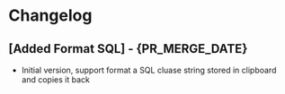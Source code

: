 # Changelog

## [Added Format SQL] - {PR_MERGE_DATE}

- Initial version, support format a SQL cluase string stored in clipboard and copies it back
